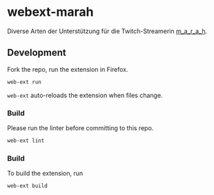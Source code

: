 # webext-marah
 Diverse Arten der Unterstützung für die Twitch-Streamerin [m_a_r_a_h](https://www.twitch.tv/m_a_r_a_h).

## Development

Fork the repo, run the extension in Firefox.

```bash
web-ext run
```

`web-ext` auto-reloads the extension when files change.

### Build

Please run the linter before committing to this repo.

```bash
web-ext lint
```

### Build

To build the extension, run

```bash
web-ext build
```
